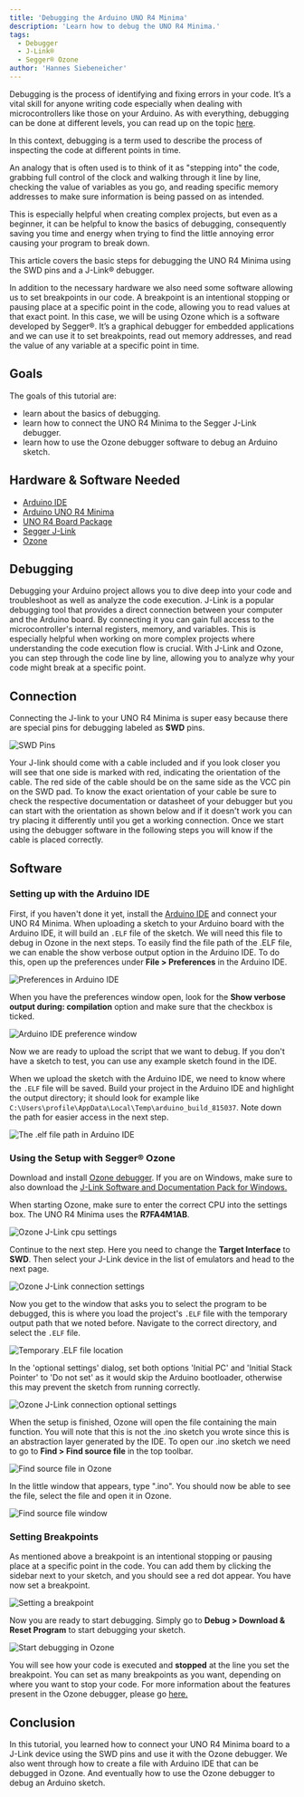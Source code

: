```yaml
---
title: 'Debugging the Arduino UNO R4 Minima'
description: 'Learn how to debug the UNO R4 Minima.'
tags:
  - Debugger
  - J-Link®
  - Segger® Ozone
author: 'Hannes Siebeneicher'
---
```


Debugging is the process of identifying and fixing errors in your code. It’s a vital skill for anyone writing code especially when dealing with microcontrollers like those on your Arduino. As with everything, debugging can be done at different levels, you can read up on the topic [here](/learn/microcontrollers/debugging). 

In this context, debugging is a term used to describe the process of inspecting the code at different points in time.

An analogy that is often used is to think of it as "stepping into" the code, grabbing full control of the clock and walking through it line by line, checking the value of variables as you go, and reading specific memory addresses to make sure information is being passed on as intended. 

This is especially helpful when creating complex projects, but even as a beginner, it can be helpful to know the basics of debugging, consequently saving you time and energy when trying to find the little annoying error causing your program to break down.

This article covers the basic steps for debugging the UNO R4 Minima using the SWD pins and a J-Link® debugger.

In addition to the necessary hardware we also need some software allowing us to set breakpoints in our code. A breakpoint is an intentional stopping or pausing place at a specific point in the code, allowing you to read values at that exact point. In this case, we will be using Ozone which is a software developed by Segger®. It’s a graphical debugger for embedded applications and we can use it to set breakpoints, read out memory addresses, and read the value of any variable at a specific point in time.

## Goals

The goals of this tutorial are:

- learn about the basics of debugging.
- learn how to connect the UNO R4 Minima to the Segger J-Link debugger.
- learn how to use the Ozone debugger software to debug an Arduino sketch.

## Hardware & Software Needed

- [Arduino IDE](https://www.arduino.cc/en/main/software)
- [Arduino UNO R4 Minima](https://store.arduino.cc/uno-r4-minima)
- [UNO R4 Board Package](/tutorials/uno-r4-minima/minima-getting-started)
- [Segger J-Link](https://www.segger.com/products/debug-probes/j-link/)
- [Ozone](https://www.segger.com/products/development-tools/ozone-j-link-debugger/)

## Debugging

Debugging your Arduino project allows you to dive deep into your code and troubleshoot as well as analyze the code execution. J-Link is a popular debugging tool that provides a direct connection between your computer and the Arduino board. By connecting it you can gain full access to the microcontroller's internal registers, memory, and variables. This is especially helpful when working on more complex projects where understanding the code execution flow is crucial. With J-Link and Ozone, you can step through the code line by line, allowing you to analyze why your code might break at a specific point.

## Connection

Connecting the J-link to your UNO R4 Minima is super easy because there are special pins for debugging labeled as **SWD** pins.

![SWD Pins](./assets/swd_pins.png)

Your J-link should come with a cable included and if you look closer you will see that one side is marked with red, indicating the orientation of the cable. The red side of the cable should be on the same side as the VCC pin on the SWD pad. To know the exact orientation of your cable be sure to check the respective documentation or datasheet of your debugger but you can start with the orientation as shown below and if it doesn't work you can try placing it differently until you get a working connection. Once we start using the debugger software in the following steps you will know if the cable is placed correctly.

## Software 

### Setting up with the Arduino IDE

First, if you haven't done it yet, install the [Arduino IDE](https://www.arduino.cc/en/software) and connect your UNO R4 Minima. When uploading a sketch to your Arduino board with the Arduino IDE, it will build an `.ELF` file of the sketch. We will need this file to debug in Ozone in the next steps. To easily find the file path of the .ELF file, we can enable the show verbose output option in the Arduino IDE. To do this, open up the preferences under **File > Preferences** in the Arduino IDE.

![Preferences in Arduino IDE](./assets/ide_preferences.png)

When you have the preferences window open, look for the **Show verbose output during: compilation** option and make sure that the checkbox is ticked.

![Arduino IDE preference window](./assets/ide_verbose.png)

Now we are ready to upload the script that we want to debug. If you don't have a sketch to test, you can use any example sketch found in the IDE.

When we upload the sketch with the Arduino IDE, we need to know where the `.ELF` file will be saved. Build your project in the Arduino IDE and highlight the output directory; it should look for example like `C:\Users\profile\AppData\Local\Temp\arduino_build_815037`. Note down the path for easier access in the next step.

![The .elf file path in Arduino IDE](./assets/ide_elf.png)

### Using the Setup with Segger® Ozone

Download and install [Ozone debugger](https://www.segger.com/products/development-tools/ozone-j-link-debugger/). If you are on Windows, make sure to also download the [J-Link Software and Documentation Pack for Windows.](https://www.segger.com/products/debug-probes/j-link/tools/j-link-gdb-server/about-j-link-gdb-server/) 

 When starting Ozone, make sure to enter the correct CPU into the settings box. The UNO R4 Minima uses the **R7FA4M1AB**. 

![Ozone J-Link cpu settings](./assets/ozone_select_core.png)

Continue to the next step. Here you need to change the **Target Interface** to **SWD**. Then select your J-Link device in the list of emulators and head to the next page.

![Ozone J-Link connection settings](./assets/ozone_select_debugger.png)

Now you get to the window that asks you to select the program to be debugged, this is where you load the project's `.ELF` file with the temporary output path that we noted before. Navigate to the correct directory, and select the `.ELF` file.

![Temporary .ELF file location](./assets/ozone_elf_location.png)

In the 'optional settings' dialog, set both options 'Initial PC' and 'Initial Stack Pointer' to 'Do not set' as it would skip the Arduino bootloader, otherwise this may prevent the sketch from running correctly.

![Ozone J-Link connection optional settings](./assets/ozone_optional_settings.png)

When the setup is finished, Ozone will open the file containing the main function. You will note that this is not the .ino sketch you wrote since this is an abstraction layer generated by the IDE. To open our .ino sketch we need to go to **Find > Find source file** in the top toolbar.

![Find source file in Ozone](./assets/ozone_find-tab.png)

In the little window that appears, type ".ino". You should now be able to see the file, select the file and open it in Ozone.

![Find source file window](./assets/ozone_find_window.png)

### Setting Breakpoints

As mentioned above a breakpoint is an intentional stopping or pausing place at a specific point in the code. You can add them by clicking the sidebar next to your sketch, and you should see a red dot appear. You have now set a breakpoint.

![Setting a breakpoint](./assets/breakpoint.png)

Now you are ready to start debugging. Simply go to **Debug > Download & Reset Program** to start debugging your sketch.

![Start debugging in Ozone](./assets/ozone_debug_session.png)

You will see how your code is executed and **stopped** at the line you set the breakpoint. You can set as many breakpoints as you want, depending on where you want to stop your code.  For more information about the features present in the Ozone debugger, please go [here.](https://www.segger.com/products/development-tools/ozone-j-link-debugger/technology/application-debugging/)

## Conclusion

In this tutorial, you learned how to connect your UNO R4 Minima board to a J-Link device using the SWD pins and use it with the Ozone debugger. We also went through how to create a file with Arduino IDE that can be debugged in Ozone. And eventually how to use the Ozone debugger to debug an Arduino sketch.